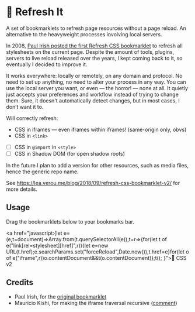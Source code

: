 # 🔄 Refresh It

A set of bookmarklets to refresh page resources without a page reload.
An alternative to the heavyweight processes involving local servers.

In 2008, [Paul Irish posted the first Refresh CSS bookmarklet](https://www.paulirish.com/2008/how-to-iterate-quickly-when-debugging-css/) to refresh all stylesheets on the current page.
Despite the amount of tools, plugins, servers to live reload released over the years, I kept coming back to it, so eventually I decided to improve it.

It works everywhere: locally or remotely, on any domain and protocol.
No need to set up anything, no need to alter your process in any way.
You can use the local server you want, or even — the horror! — none at all.
It quietly just accepts your preferences and workflow instead of trying to change them.
Sure, it doesn't automatically detect changes, but in most cases, I don’t want it to.

Will correctly refresh:
- CSS in iframes — even iframes within iframes! (same-origin only, obvs)
- CSS in `<link>`
- [ ] CSS in `@import` in `<style>`
- [ ] CSS in Shadow DOM (for open shadow roots)

In the future I plan to add a version for other resources, such as media files, hence the generic repo name.

See https://lea.verou.me/blog/2018/09/refresh-css-bookmarklet-v2/ for more details.

## Usage

Drag the bookmarklets below to your bookmarks bar.

<!-- bookmarklets -->

<a href="javascript:{let e=(e,t=document)=>Array.from(t.querySelectorAll(e)),t=r=>{for(let t of e("link[rel=stylesheet][href]",r)){let e=new URL(t.href);e.searchParams.set("forceReload",Date.now()),t.href=e}for(let o of e("iframe",r))o.contentDocument&&t(o.contentDocument)};t();
}">🔄 CSS v2</a>

<!-- / bookmarklets -->

## Credits

- Paul Irish, for the [original bookmarklet](https://www.paulirish.com/2008/how-to-iterate-quickly-when-debugging-css/)
- Maurício Kishi, for making the iframe traversal recursive ([comment](http://lea.verou.me/2018/09/refresh-css-bookmarklet-v2/#comment-4102700684))